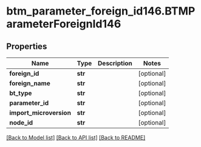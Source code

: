 # btm_parameter_foreign_id146.BTMParameterForeignId146

## Properties
Name | Type | Description | Notes
------------ | ------------- | ------------- | -------------
**foreign_id** | **str** |  | [optional] 
**foreign_name** | **str** |  | [optional] 
**bt_type** | **str** |  | [optional] 
**parameter_id** | **str** |  | [optional] 
**import_microversion** | **str** |  | [optional] 
**node_id** | **str** |  | [optional] 

[[Back to Model list]](../README.md#documentation-for-models) [[Back to API list]](../README.md#documentation-for-api-endpoints) [[Back to README]](../README.md)


